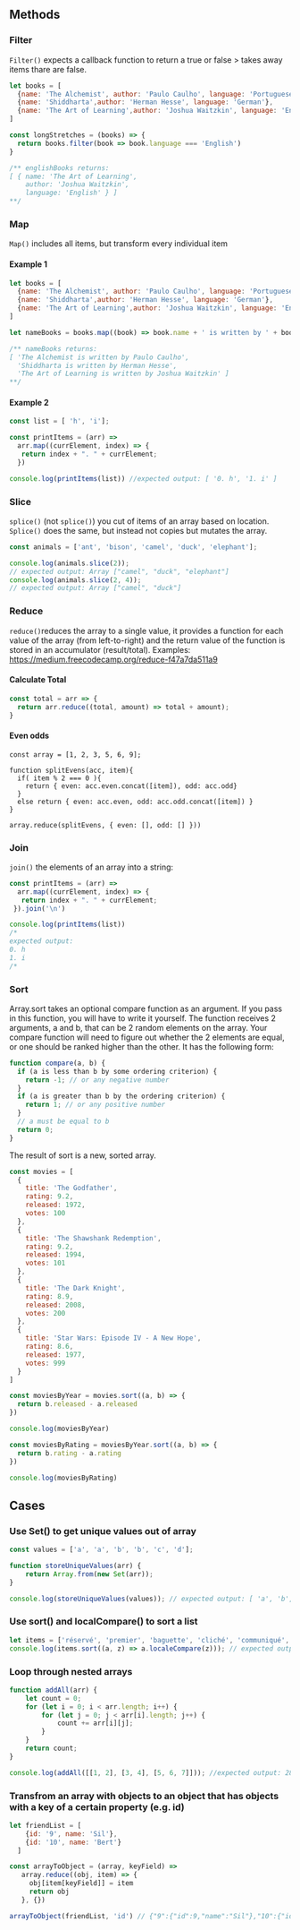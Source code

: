 ## Methods
### Filter
`Filter()` expects a callback function to return a true or false > takes away items thare are false.

```javascript
let books = [
  {name: 'The Alchemist', author: 'Paulo Caulho', language: 'Portuguese'},
  {name: 'Shiddharta',author: 'Herman Hesse', language: 'German'},
  {name: 'The Art of Learning',author: 'Joshua Waitzkin', language: 'English'}
]

const longStretches = (books) => {
  return books.filter(book => book.language === 'English')
}

/** englishBooks returns:
[ { name: 'The Art of Learning',
    author: 'Joshua Waitzkin',
    language: 'English' } ]
**/
```

### Map
`Map()` includes all items, but transform every individual item

#### Example 1
```javascript
let books = [
  {name: 'The Alchemist', author: 'Paulo Caulho', language: 'Portuguese'},
  {name: 'Shiddharta',author: 'Herman Hesse', language: 'German'},
  {name: 'The Art of Learning',author: 'Joshua Waitzkin', language: 'English'}
]

let nameBooks = books.map((book) => book.name + ' is written by ' + book.author);

/** nameBooks returns:
[ 'The Alchemist is written by Paulo Caulho',
  'Shiddharta is written by Herman Hesse',
  'The Art of Learning is written by Joshua Waitzkin' ]
**/

```
#### Example 2
```javascript
const list = [ 'h', 'i'];

const printItems = (arr) =>
  arr.map((currElement, index) => {
   return index + ". " + currElement;
  })

console.log(printItems(list)) //expected output: [ '0. h', '1. i' ]
```

### Slice
`splice()` (not `splice()`) you cut of items of an array based on location. `Splice()` does the same, but instead not copies but mutates the array. 
```javascript
const animals = ['ant', 'bison', 'camel', 'duck', 'elephant'];

console.log(animals.slice(2));
// expected output: Array ["camel", "duck", "elephant"]
console.log(animals.slice(2, 4));
// expected output: Array ["camel", "duck"]
```

### Reduce
`reduce()`reduces the array to a single value, it provides a function for each value of the array (from left-to-right) and the return value of the function is stored in an accumulator (result/total). Examples: https://medium.freecodecamp.org/reduce-f47a7da511a9

#### Calculate Total
```js
const total = arr => {
  return arr.reduce((total, amount) => total + amount);
}
```

#### Even odds
```
const array = [1, 2, 3, 5, 6, 9];

function splitEvens(acc, item){
  if( item % 2 === 0 ){
    return { even: acc.even.concat([item]), odd: acc.odd}
  }
  else return { even: acc.even, odd: acc.odd.concat([item]) }
}

array.reduce(splitEvens, { even: [], odd: [] })) 
```

### Join
`join()` the elements of an array into a string:
```javascript
const printItems = (arr) =>
  arr.map((currElement, index) => {
   return index + ". " + currElement;
 }).join('\n')

console.log(printItems(list))
/*
expected output:
0. h
1. i
/*
```

### Sort
Array.sort takes an optional compare function as an argument. If you pass in this function, you will have to write it yourself. The function receives 2 arguments, a and b, that can be 2 random elements on the array. Your compare function will need to figure out whether the 2 elements are equal, or one should be ranked higher than the other. It has the following form:
```js
function compare(a, b) {
  if (a is less than b by some ordering criterion) {
    return -1; // or any negative number
  }
  if (a is greater than b by the ordering criterion) {
    return 1; // or any positive number
  }
  // a must be equal to b
  return 0;
}
```
The result of sort is a new, sorted array.
```js
const movies = [
  {
    title: 'The Godfather',
    rating: 9.2,
    released: 1972,
    votes: 100
  },
  {
    title: 'The Shawshank Redemption',
    rating: 9.2,
    released: 1994,
    votes: 101
  },
  {
    title: 'The Dark Knight',
    rating: 8.9,
    released: 2008,
    votes: 200
  },
  {
    title: 'Star Wars: Episode IV - A New Hope',
    rating: 8.6,
    released: 1977,
    votes: 999
  }
]

const moviesByYear = movies.sort((a, b) => {
  return b.released - a.released
})

console.log(moviesByYear)

const moviesByRating = moviesByYear.sort((a, b) => {
  return b.rating - a.rating
})

console.log(moviesByRating)
```
## Cases
### Use Set() to get unique values out of array
```javascript
const values = ['a', 'a', 'b', 'b', 'c', 'd'];

function storeUniqueValues(arr) {
    return Array.from(new Set(arr));
}

console.log(storeUniqueValues(values)); // expected output: [ 'a', 'b', 'c', 'e' ]
```
### Use sort() and localCompare() to sort a list
```javascript
let items = ['réservé', 'premier', 'baguette', 'cliché', 'communiqué', 'café', 'adieu'];
console.log(items.sort((a, z) => a.localeCompare(z))); // expected output: ['adieu', 'baguette', 'café', 'cliché', 'communiqué', 'premier', 'réservé']
```

### Loop through nested arrays
```javascript
function addAll(arr) {
    let count = 0;
    for (let i = 0; i < arr.length; i++) {
        for (let j = 0; j < arr[i].length; j++) {
            count += arr[i][j];
        }
    }
    return count;
}

console.log(addAll([[1, 2], [3, 4], [5, 6, 7]])); //expected output: 28
```

### Transfrom an array with objects to an object that has objects with a key of a certain property (e.g. id)
```javascript
let friendList = [
  	{id: '9', name: 'Sil'},
  	{id: '10', name: 'Bert'}
  ]

const arrayToObject = (array, keyField) =>
   array.reduce((obj, item) => {
     obj[item[keyField]] = item
     return obj
   }, {})

arrayToObject(friendList, 'id') // {"9":{"id":9,"name":"Sil"},"10":{"id":10,"name":"Bert"}}
```
